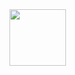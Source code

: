 <picture>
  <source media="(prefers-color-scheme: dark)" srcset="https://readme-tawny.vercel.app?hi">
  <img src="https://readme-tawny.vercel.app?hi" width="100vw" height="100vh" align="left">
</picture>
